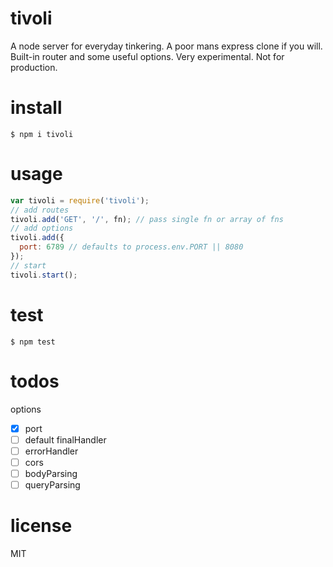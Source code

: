 # tivoli
A node server for everyday tinkering. A poor mans express clone if you will. Built-in router and some useful options. Very experimental. Not for production.

# install
```
$ npm i tivoli
```

# usage
```javascript
var tivoli = require('tivoli');
// add routes
tivoli.add('GET', '/', fn); // pass single fn or array of fns
// add options
tivoli.add({
  port: 6789 // defaults to process.env.PORT || 8080
});
// start
tivoli.start();
```

# test
```
$ npm test
```

# todos
options
- [x] port
- [ ] default finalHandler
- [ ] errorHandler
- [ ] cors
- [ ] bodyParsing
- [ ] queryParsing

# license
MIT
